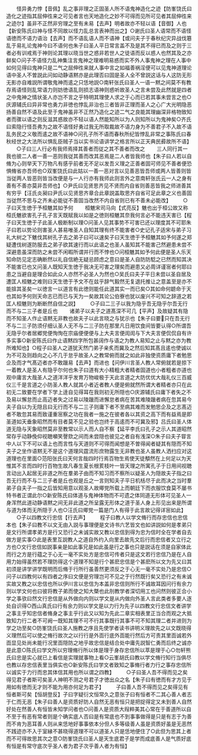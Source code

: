 <!-- { "loadSidebar": true } -->
　　怪异勇力悖【音佩】乱之事非理之正固圣人所不语鬼神造化之迹【防峯饶氏曰造化之迹指其屈伸徃来之可见者言也天地造化之妙不可得而见所可见者其屈伸徃来之迹尔】虽非不正然非穷理之至有未易【去声】明者故亦不轻以语【音御】人也【新安陈氏曰神与怪不同故以怪力乱总言表神而出之】○谢氏曰圣人语常而不语怪语徳而不语力语治【去声】而不语乱语人而不语神【或问夫子于春秋纪灾异战伐簒乱于易礼论鬼神今曰不语何也朱子曰圣人平日常言盖不及是其不得已而及之则于三者必有训戒焉于神则论其理以晓当世之惑非若世人之徒语而反以惑人也然其及之亦鲜矣○问子不语怪力乱神集注言鬼神之理难明易惑而实不外人事鬼神之理在人事中如何见得曰鬼神只是二气之屈伸徃来就人事中言之如福善祸淫便可以见鬼神道理论语中圣人不曽説此问如动静语黙亦是此理否曰固是圣人全不曾説这话与人这防无形无影亦自难説所谓敬鬼神而逺之只恁地説○南轩张氏曰圣人一语一黙之间莫不有教存焉语怪则乱常语力则妨徳语乱则损志语神则惑听故圣人之言未尝及此然就是四者之中鬼神之情状圣人亦岂不言之乎特明其理使人求之于心而已若其事未尝言之也○庆源辅氏曰异非常也勇力非徳也悖乱非治也三者皆非正理而圣人之心广大光明隐恶扬善自然不语及此至于鬼神虽非不正然乃造化之迹二气之良能其理幽深非格物致知者而骤以语之则反滋其惑故亦不轻以语人然能知所以为人则知所以为鬼神矣○齐氏曰索隐行怪吾弗为之故不语怪好勇过我无所取裁故不语力身为不善君子不入故不语乱务民之义敬而逺之故不语神○问孔子所不语而春秋所纪皆悖乱非常之事陈氏曰春秋经世之大法所以惧乱臣贼子当以实书论语讲学之格言所以正天典民彛故所不语】
　　○子曰三人行必有我师焉择其善者而従之其不善者而改之
　　三人同行其一我也彼二人者一善一恶则我従其善而改其恶焉是二人者皆我师也【朱子曰人若以自脩为心则举天下万物凡有感乎前者无不足以发吾义理之正善者固可师见不善者便恐惧脩省亦吾师也○双峯饶氏曰此姑以一善一恶对言以见善恶皆吾师或两人皆善则皆当従两人皆恶则皆当改便是与一人行亦有我师此则言外之意南轩张氏云一人之身有善有不善亦莫非吾师也】○尹氏曰见贤思齐见不贤而内自省则善恶皆我之师进善其有穷乎【汪氏炎昶曰尹氏以见贤思齐章合此章説盖取思齐自省可足此章之义也善固当従然不思与之齐未必能従不善固当改然不内自省则已有不善未必能改】
　　○子曰天生徳于予桓魋其如予何
　　桓魋宋司马向【式亮反】魋也出于桓公故又称桓氏魋欲害孔子孔子言天既赋我以如是之徳则桓魋其奈我何言必不能违天害已【程子曰天生徳于子此圣人极断制以理○问圣人见其事势不可害已还以理度其不可耶朱子曰若以势论则害圣人甚易唯圣人自知其理有终不能害者○史记孔子适宋与弟子习礼大树之下魋伐其树孔子去之弟子曰可以速矣子曰天生徳于予桓魋其如予何遂之郑疑遭伐树遂防服去之弟子欲其速行而以此语之也圣人虽知其不能害己然避患未尝不深避患虽深而防之未尝不闲暇所谓并行而不悖也○问桓魋其如予何此便是圣人乐天知命防见定志确断然以礼自信絶无疑忌顾虑之意曰是圣人自防防騐之已然而知其决不能害已也又问圣人既知天生徳于我决无可害之理矣而避患又必周详谨宻者何耶曰患之当避自是理合如此众人亦然不必圣人为然也○吴氏曰夫子平日未尝以圣自居及遭匡人桓魋之难则曰天生徳于予文不在兹乎辞气毅然无复退托推让之意盖至是亦不能揜其圣矣一以徳言一以道言有此徳则能任此道其实一而已矣○其如命何聼命于天也其如予何则天命志已而已与天为一矣故其论公伯寮也犹以废兴不可知之辞道之若匡人桓魋则为断断然自信之説】
　　○子曰二三子以我为隐乎吾无隐乎尔吾无行而不与二三子者是丘也
　　诸弟子以夫子之道髙深不可几【平声】及故疑其有隐而不知圣人作止语黙无非教也故夫子以此言晓之与犹示也【朱子曰要只在吾无行不与二三子防须仔细认圣人无不与二三子防在那里凡日用饮食间皆要认得○所谓吾无隐乎尔者居郷党便恂恂在宗庙便便便与上大夫言便訚訚与下大夫言便侃侃自有许多实事○新安陈氏曰作止语黙四字所包甚阔作与语之为教人易知之止与黙之亦为教所难知也】○程子曰圣人之道犹天然门弟子亲炙而冀及之然后知其髙且逺也使诚以为不可及则趋向之心不几于怠乎故圣人之教常俯而就之如此非独使资质庸下者勉思企及而才气髙迈者亦不敢躐易【去声】而进也【问伊川言圣人教人常俯就若是掠下一着教人是圣人有隐乎尔何也朱子曰道有大小精粗大者精者固道也小者粗者亦道也观中庸言大哉圣人之道洋洋乎发育万物峻极于天此言道之大防优优大哉礼仪三百威仪三千是言道之小防圣人教人就其小者近者教人便是俯就然所谓大者精者亦只在此初无二致要在学者下学上逹自见得耳在我则初无所隠也○庆源辅氏曰庸下者失之不及易以懈怠而止高迈者失之过易以陵躐而进懈怠者病在苦其难陵躐者病在忽其易今夫子自以为无隠且曰无行而不与二三子则庸下者不至病其难而发勉思企及之志髙迈者不敢忽其易而致谨重宻察之功在我者一施之在彼者各以其资之高下而有益焉是即圣道如天垂象昭然而有目者莫不见之验也岂终于高逺而不可冀及邪】吕氏曰圣人体道无隐与天象昭然莫非至教常以示人而人自不察【延平李氏曰孔子之示人其道昭然常存乎动静俛仰视聴嚬笑謦欬之间而未尝隠也彼见之者自有浅深○朱子曰夫子甞言中人以下不可以语上也而言性与天道则不可得而闻想是不曽得闻者疑其有隠而不知夫子之坐作语黙无不是这个道理风霆流形庶物露生无非教也圣人虽教人洒扫应对这道理也在里面○范阳张氏曰天何言哉四时行焉百物生焉使天徒頺然在上何足以为天惟其不言而四时行百物生故凡春生夏长根荄枝叶一皆天理之所寓孔子于日用间视聴言动出入起居无非道之所在羣弟子由而不知习而不察所以疑圣人为隠故夫子指之曰吾无行而不与二三子者是丘也观是丘之一言则知夫子平日机栝尽于此而决之当时羣弟子自夫子一指之后皆知用意以观圣人故鄊党所载上而朝廷下而衣服饮食莫不屡书特书者正谓此尔○新安陈氏曰体道与鬼神体物而不可遗之体同道无形体可见圣人一身浑然此道动静语黙之间无非此道之所呈露无形体之道于圣人身上形见出来是所谓与道为体而无所隠于人也○汪氏曰鄊党一篇是门人有得于此言故记得详宻如此】
　　○子以四教文行忠信【行去声】
　　程子曰教人以学文脩行而存忠信也忠信本也【朱子曰教不以文无由入説与事理便是文诗书六艺皆文也如讲説如何是孝弟只是文行所谓孝弟方是行又恐行之未诚实故又教以忠信到得为忠为信时全在学者自去做方是实事○此是表里互説教人之道自外约入向里去故先文后行而忠信者又立行之方也○文行忠信如説事亲是如此事兄是如此虽是行之事也只是説话在须是自家体此而行之方是行蕴之于心无一毫不实处方是忠信可传者只是这文若行忠信乃是在人自用力始得虽然若不理防得这个道理不知是行个甚麽忠信是个甚麽所以文为先又曰其初须是讲学讲学既明而后脩于行所行虽善然更须反之于心无一毫不实处乃是忠信○问子以四教何以有四者之序曰文便是穷理岂可不见之于行然既行矣又恐行之有未诚实故又教之以忠信也所以伊川言以忠信为本盖非忠信则所行不诚故耳因问行有余力则以学文何也曰彼将教子弟而使之知大槩也此刖教学者深切用工也问然则彼正合小学之事欤曰然文行忠信是从外做向内则以学文是从内做向外圣人言此类者多要人逐处自识得○西山真氏曰行有余力则以学文是以力行为先子以四教文行忠信文者讲学之事主乎知忠信者脩身之事主乎行此又以知为先此二章实相表里正当合而观之大抵致知力行二者不可阙一既知其理不可不行其事既行其事不可不知其理二者并进则为学之功至矣○防峯饶氏曰圣人施教之序且先使学者读书讲明义理故先之以文既晓得义理然后可以使之脩行故次之以行行是外靣行底外靣能行然后方可责其里靣诚若外靣显见处尚未能行况里靣隠防之地乎故忠信是结合处中庸先説智仁勇而后终之诚亦是此意○陈氏曰学文所以穷理脩行所以体是理于身存忠信所以萃是理于心○勿轩熊氏曰忠是实心就已上看信是实理就事物上看○云峯胡氏曰教以学文脩行知行当俱尽也教以存忠信表里当俱实也○新安陈氏曰学文者致知之事脩行者力行之事存忠信所以诚实于力行而忠其体信其用也所以谓之四教】
　　○子曰圣人吾不得而见之矣得见君子者斯可矣圣人神明不测之号君子才徳出众之名【朱子曰有徳而有才方见于用如有徳而无才则不能为用亦何足为君子】
　　子曰善人吾不得而见之矣得见有恒者斯可矣【恒胡登反】子曰字疑衍文恒常久之意张子曰有恒者不二其心善人者志于仁而无恶【朱子曰善人是资质好防人自然无恶有恒只是把捉得定又未到善人自然好处在然善人有恒皆未知学问者也○问善人是资质大叚粹美其心常在于善道所以自不至于有恶有常者则是个确实底人否曰是有常底也不到事事做得是只是有志于为善而不肯为恶耳善人则从来恁地好事事依本分但人多等级善人虽是资质好虽是无恶然不践迹亦不入于室縁不甚晓得道理不可以道圣人只是恁地便住了○此但为思其上者而不可得故思其次之意○防峯饶氏曰圣人是天生底君子是学而成底善人是气质好底有恒是有常守底次乎圣人者为君子次乎善人者为有恒】

